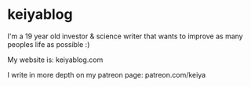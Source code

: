 # keiyablog

I'm a 19 year old investor & science writer that wants to improve as many peoples life as possible :)

My website is: keiyablog.com

I write in more depth on my patreon page: patreon.com/keiya
